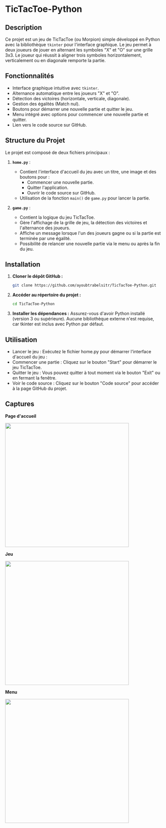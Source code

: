 # TicTacToe-Python

## Description
Ce projet est un jeu de TicTacToe (ou Morpion) simple développé en Python avec la bibliothèque `tkinter` pour l'interface graphique. Le jeu permet à deux joueurs de jouer en alternant les symboles "X" et "O" sur une grille 3x3. Le joueur qui réussit à aligner trois symboles horizontalement, verticalement ou en diagonale remporte la partie.

## Fonctionnalités
- Interface graphique intuitive avec `tkinter`.
- Alternance automatique entre les joueurs "X" et "O".
- Détection des victoires (horizontale, verticale, diagonale).
- Gestion des égalités (Match nul).
- Boutons pour démarrer une nouvelle partie et quitter le jeu.
- Menu intégré avec options pour commencer une nouvelle partie et quitter.
- Lien vers le code source sur GitHub.

## Structure du Projet
Le projet est composé de deux fichiers principaux :

1. **`home.py`** :
   - Contient l'interface d'accueil du jeu avec un titre, une image et des boutons pour :
     - Commencer une nouvelle partie.
     - Quitter l'application.
     - Ouvrir le code source sur GitHub.
   - Utilisation de la fonction `main()` de `game.py` pour lancer la partie.

2. **`game.py`** :
   - Contient la logique du jeu TicTacToe.
   - Gère l'affichage de la grille de jeu, la détection des victoires et l'alternance des joueurs.
   - Affiche un message lorsque l'un des joueurs gagne ou si la partie est terminée par une égalité.
   - Possibilité de relancer une nouvelle partie via le menu ou après la fin du jeu.

## Installation

1. **Cloner le dépôt GitHub :**
   ```bash
   git clone https://github.com/ayoubtrabelsitr/TicTacToe-Python.git
2. **Accéder au répertoire du projet :**
   ```bash
   cd TicTacToe-Python
3. **Installer les dépendances :**
   Assurez-vous d'avoir Python installé (version 3 ou supérieure).
   Aucune bibliothèque externe n'est requise, car tkinter est inclus avec Python par défaut.

## Utilisation
- Lancer le jeu : Exécutez le fichier home.py pour démarrer l'interface d'accueil du jeu :
- Commencer une partie : Cliquez sur le bouton "Start" pour démarrer le jeu TicTacToe.
- Quitter le jeu : Vous pouvez quitter à tout moment via le bouton "Exit" ou en fermant la fenêtre.
- Voir le code source : Cliquez sur le bouton "Code source" pour accéder à la page GitHub du projet.

## Captures

**Page d'accueil**

<img src="acceuil.jpg" width="400"/>

**Jeu**

<img src="game.jpg" width="400"/>

**Menu**

<img src="menu.png" width="400"/>


